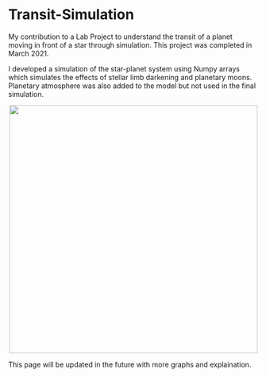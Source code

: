 # Transit-Simulation
My contribution to a Lab Project to understand the transit of a planet moving in front of a star through simulation. This project was completed in March 2021.

I developed a simulation of the star-planet system using Numpy arrays which simulates the effects of stellar limb darkening and planetary moons. Planetary atmosphere was also added to the model but not used in the final simulation.

<p align="center">
<img src="https://user-images.githubusercontent.com/102842055/196998889-883c145f-771e-4957-91b6-45b314d8dbe7.gif" width="500" />
</p>
This page will be updated in the future with more graphs and explaination.

